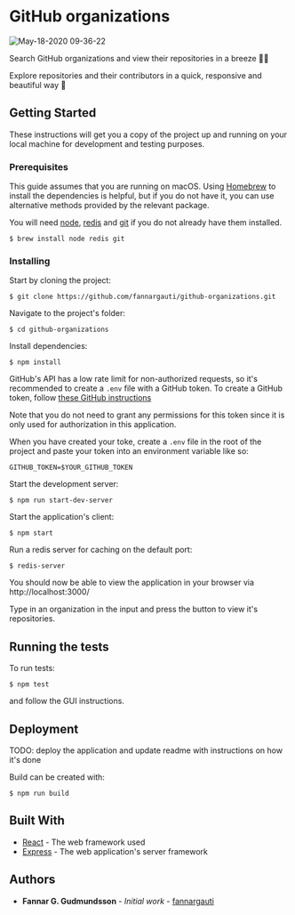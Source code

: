 # GitHub organizations

![May-18-2020 09-36-22](https://user-images.githubusercontent.com/19215111/82196344-db323200-98f9-11ea-8b6a-d6fcd01b4c0b.gif)

Search GitHub organizations and view their repositories in a breeze 🕵️‍♂️

Explore repositories and their contributors in a quick, responsive and beautiful way 💅

## Getting Started

These instructions will get you a copy of the project up and running on your local machine for development and testing purposes.

### Prerequisites

This guide assumes that you are running on macOS.
Using [Homebrew](https://brew.sh/) to install the dependencies is helpful, but if you do not have it, you can use alternative methods provided by the relevant package.

You will need [node](https://nodejs.org/en/), [redis](https://redis.io/) and [git](https://git-scm.com/) if you do not already have them installed.

```
$ brew install node redis git
```

### Installing

Start by cloning the project:

```
$ git clone https://github.com/fannargauti/github-organizations.git
```

Navigate to the project's folder:

```
$ cd github-organizations
```

Install dependencies:

```
$ npm install
```

GitHub's API has a low rate limit for non-authorized requests, so it's recommended to create a `.env` file with a GitHub token.
To create a GitHub token, follow [these GitHub instructions](https://help.github.com/en/github/authenticating-to-github/creating-a-personal-access-token-for-the-command-line)

Note that you do not need to grant any permissions for this token since it is only used for authorization in this application.

When you have created your toke, create a `.env` file in the root of the project and paste your token into an environment variable like so:

```
GITHUB_TOKEN=$YOUR_GITHUB_TOKEN
```

Start the development server:

```
$ npm run start-dev-server
```

Start the application's client:

```
$ npm start
```

Run a redis server for caching on the default port:

```
$ redis-server
```

You should now be able to view the application in your browser via http://localhost:3000/

Type in an organization in the input and press the button to view it's repositories.

## Running the tests

To run tests:

```
$ npm test
```

and follow the GUI instructions.

## Deployment

TODO: deploy the application and update readme with instructions on how it's done

Build can be created with:

```
$ npm run build
```

## Built With

- [React](https://reactjs.org/) - The web framework used
- [Express](https://expressjs.com/) - The web application's server framework

## Authors

- **Fannar G. Gudmundsson** - _Initial work_ - [fannargauti](https://github.com/fannargauti)
